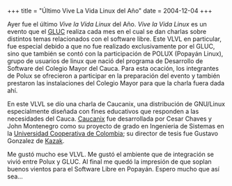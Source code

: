 +++
title = "Último Vive La Vida Linux del Año"
date = 2004-12-04
+++

Ayer fue el último _Vive la Vida Linux_ del Año. _Vive la Vida Linux_ es un evento que el [GLUC](http://gluc.unicauca.edu.co/) realiza cada mes en el cual se dan charlas sobre distintos temas relacionados con el software libre. Este VLVL en particular, fue especial debido a que no fue realizado exclusivamente por el GLUC, sino que también se contó con la participación de POLUX (Popayán Linux), grupo de usuarios de linux que nació del programa de Desarrollo de Software del Colegio Mayor del Cauca. Para esta ocación, los integrantes de Polux se ofrecieron a participar en la preparación del evento y también prestaron las instalaciones del Colegio Mayor para que la charla fuera dada ahí.

En este VLVL se dío una charla de Caucanix, una distribución de GNU/Linux especialmente diseñada con fines educativos que responden a las necesidades del Cauca. [Caucanix](http://www.caucanix.org/) fue desarrollada por Cesar Chaves y John Montenegro como su proyecto de grado en Ingenieria de Sistemas en la [Universidad Cooperativa de Colombia](http://www.ucc.edu.co/); su director de tesis fue Gustavo Gonzalez de [Kazak](http://www.kazak.ws/).

Me gustó mucho ese VLVL. Me gustó el ambiente que de integración se vivió entre Polux y GLUC. Al final me quedó la impresión de que soplan buenos vientos para el Software Libre en Popayán. Espero mucho que así sea…
